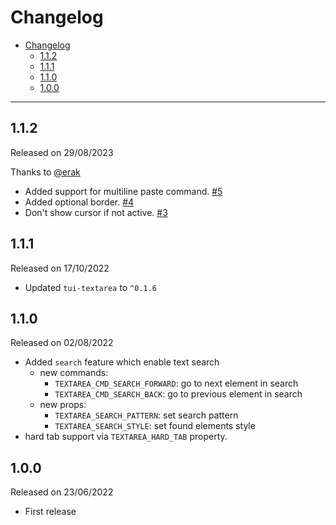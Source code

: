 # Changelog

- [Changelog](#changelog)
  - [1.1.2](#112)
  - [1.1.1](#111)
  - [1.1.0](#110)
  - [1.0.0](#100)

---

## 1.1.2

Released on 29/08/2023

Thanks to [@erak](https://github.com/erak)

- Added support for multiline paste command. [#5](https://github.com/veeso/tui-realm-textarea/pull/5)
- Added optional border. [#4](https://github.com/veeso/tui-realm-textarea/pull/4)
- Don't show cursor if not active. [#3](https://github.com/veeso/tui-realm-textarea/pull/3)

## 1.1.1

Released on 17/10/2022

- Updated `tui-textarea` to `^0.1.6`

## 1.1.0

Released on 02/08/2022

- Added `search` feature which enable text search
  - new commands:
    - `TEXTAREA_CMD_SEARCH_FORWARD`: go to next element in search
    - `TEXTAREA_CMD_SEARCH_BACK`: go to previous element in search
  - new props:
    - `TEXTAREA_SEARCH_PATTERN`: set search pattern
    - `TEXTAREA_SEARCH_STYLE`: set found elements style
- hard tab support via `TEXTAREA_HARD_TAB` property.

## 1.0.0

Released on 23/06/2022

- First release
